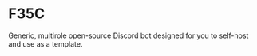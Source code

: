 # F35C
Generic, multirole open-source Discord bot designed for you to self-host and use as a template.
